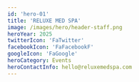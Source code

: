 ```yaml
---
id: 'hero-01'
title: 'RELUXE MED SPA'
image: /images/hero/header-staff.png
heroYear: 2025
twitterIcon: 'FaTwitter'
facebookIcon: 'FaFacebookF'
googleIcon: 'FaGoogle'
heroCategory: Events
heroContactInfo: hello@reluxemedspa.com
---
```

